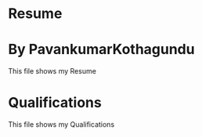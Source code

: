# Resume
# By PavankumarKothagundu
This file shows my Resume
# Qualifications
This file shows my Qualifications

